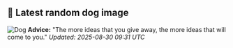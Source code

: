 ## 🐶 Latest random dog image
![Dog](https://images.dog.ceo/breeds/airedale/n02096051_7132.jpg)
**Advice:** "The more ideas that you give away, the more ideas that will come to you."
*Updated: 2025-08-30 09:31 UTC*
